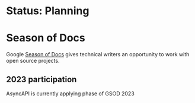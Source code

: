 # Status: Planning

# Season of Docs

Google [Season of Docs](https://developers.google.com/season-of-docs) gives technical writers an opportunity to work with open source projects.

## 2023 participation

AsyncAPI is currently applying phase of GSOD 2023
